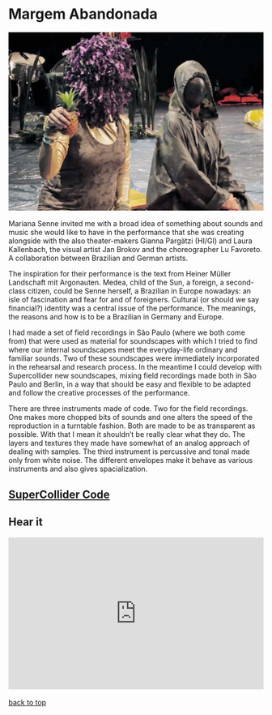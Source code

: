 # Margem Abandonada

![image](./images/ma-001.png)

Mariana Senne invited me with a broad idea of something about sounds and music she would like to have in the performance that she was creating alongside with the also theater-makers Gianna Pargätzi (HI/GI) and Laura Kallenbach, the visual artist Jan Brokov and the choreographer Lu Favoreto. A collaboration between Brazilian and German artists.

The inspiration for their performance is the text from Heiner Müller Landschaft mit Argonauten. Medea, child of the Sun, a foreign, a second-class citizen, could be Senne herself, a Brazilian in Europe nowadays: an isle of fascination and fear for and of foreigners. Cultural (or should we say financial?) identity was a central issue of the performance. The meanings, the reasons and how is to be a Brazilian in Germany and Europe.

I had made a set of field recordings in São Paulo (where we both come from) that were used as material for soundscapes with which I tried to find where our internal soundscapes meet the everyday-life ordinary and familiar sounds. Two of these soundscapes were immediately incorporated in the rehearsal and research process. In the meantime I could develop with Supercollider new soundscapes, mixing field recordings made both in São Paulo and Berlin, in a way that should be easy and flexible to be adapted and follow the creative processes of the performance.

There are three instruments made of code. Two for the field recordings. One makes more chopped bits of sounds and one alters the speed of the reproduction in a turntable fashion. Both are made to be as transparent as possible. With that I mean it shouldn’t be really clear what they do. The layers and textures they made have somewhat of an analog approach of dealing with samples. The third instrument is percussive and tonal made only from white noise. The different envelopes make it behave as various instruments and also gives spacialization.

## [SuperCollider Code](https://github.com/gilfuser/margem-abandonada)

## Hear it

<iframe width="100%" height="300" scrolling="no" frameborder="no" allow="autoplay" src="https://w.soundcloud.com/player/?url=https%3A//api.soundcloud.com/playlists/156905876&color=%23ff5500&auto_play=false&hide_related=false&show_comments=true&show_user=true&show_reposts=false&show_teaser=true&visual=true"></iframe>

[back to top](#margem-abandonada)
